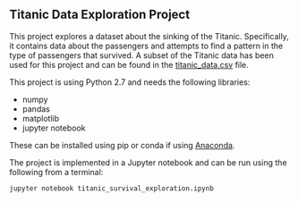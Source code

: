 ## Titanic Data Exploration Project

This project explores a dataset about the sinking of the Titanic. Specifically, it contains data about the passengers and attempts to find a pattern in the type of passengers that survived. A subset of the Titanic data has been used for this project and can be found in the [titanic_data.csv](./titanic_data.csv) file.

This project is using Python 2.7 and needs the following libraries:

* numpy
* pandas
* matplotlib
* jupyter notebook

These can be installed using pip or conda if using [Anaconda](https://www.continuum.io/downloads).

The project is implemented in a Jupyter notebook and can be run using the following from a terminal:

```jupyter notebook titanic_survival_exploration.ipynb```
